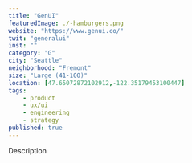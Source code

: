 ```yaml
---
title: "GenUI"
featuredImage: ./-hamburgers.png
website: "https://www.genui.co/"
twit: "generalui"
inst: ""
category: "G"
city: "Seattle"
neighborhood: "Fremont"
size: "Large (41-100)"
location: [47.65072872102912,-122.35179453100447]
tags:
    - product
    - ux/ui
    - engineering
    - strategy
published: true
---
```


Description
